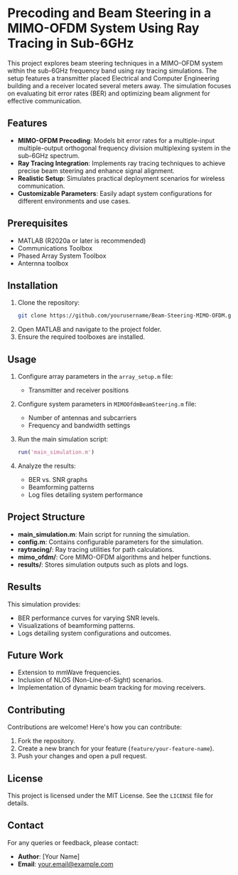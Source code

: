 
# Precoding and Beam Steering in a MIMO-OFDM System Using Ray Tracing in Sub-6GHz

This project explores beam steering techniques in a MIMO-OFDM system within the sub-6GHz frequency band using ray tracing simulations. The setup features a transmitter placed Electrical and Computer Engineering building and a receiver located several meters away. The simulation focuses on evaluating bit error rates (BER) and optimizing beam alignment for effective communication.

## Features
- **MIMO-OFDM Precoding**: Models bit error rates for a multiple-input multiple-output orthogonal frequency division multiplexing system in the sub-6GHz spectrum.
- **Ray Tracing Integration**: Implements ray tracing techniques to achieve precise beam steering and enhance signal alignment.
- **Realistic Setup**: Simulates practical deployment scenarios for wireless communication.
- **Customizable Parameters**: Easily adapt system configurations for different environments and use cases.

## Prerequisites
- MATLAB (R2020a or later is recommended)
- Communications Toolbox
- Phased Array System Toolbox
- Anternna toolbox

## Installation
1. Clone the repository:
   ```bash
   git clone https://github.com/yourusername/Beam-Steering-MIMO-OFDM.git
   ```
2. Open MATLAB and navigate to the project folder.
3. Ensure the required toolboxes are installed.

## Usage
1. Configure array parameters in the `array_setup.m` file:
   - Transmitter and receiver positions

2. Configure system parameters in `MIMOOfdmBeamSteering.m` file:
   - Number of antennas and subcarriers
   - Frequency and bandwidth settings
2. Run the main simulation script:
   ```matlab
   run('main_simulation.m')
   ```
3. Analyze the results:
   - BER vs. SNR graphs
   - Beamforming patterns
   - Log files detailing system performance

## Project Structure
- **main_simulation.m**: Main script for running the simulation.
- **config.m**: Contains configurable parameters for the simulation.
- **raytracing/**: Ray tracing utilities for path calculations.
- **mimo_ofdm/**: Core MIMO-OFDM algorithms and helper functions.
- **results/**: Stores simulation outputs such as plots and logs.

## Results
This simulation provides:
- BER performance curves for varying SNR levels.
- Visualizations of beamforming patterns.
- Logs detailing system configurations and outcomes.

## Future Work
- Extension to mmWave frequencies.
- Inclusion of NLOS (Non-Line-of-Sight) scenarios.
- Implementation of dynamic beam tracking for moving receivers.

## Contributing
Contributions are welcome! Here's how you can contribute:
1. Fork the repository.
2. Create a new branch for your feature (`feature/your-feature-name`).
3. Push your changes and open a pull request.

## License
This project is licensed under the MIT License. See the `LICENSE` file for details.

## Contact
For any queries or feedback, please contact:
- **Author**: [Your Name]
- **Email**: your.email@example.com
